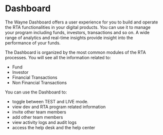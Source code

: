 # Dashboard

The Wayne Dashboard offers a user experience for you to build and operate the RTA functionalities in your digital products. You can use it to manage your program including funds, investors, transactions and so on. A wide range of analytics and real-time insights provide insight into the performance of your funds.

The Dashboard is organized by the most common modules of the RTA processes. You will see all the information related to:

* Fund
* Investor
* Financial Transactions
* Non Financial Transactions

You can use the Dashboard to:

* toggle between TEST and LIVE mode.
* view dev and RTA program related information
* invite other team members
* add other team members
* view activity logs and audit logs
* access the help desk and the help center
